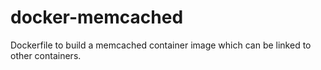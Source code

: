 # docker-memcached
Dockerfile to build a memcached container image which can be linked to other containers.
